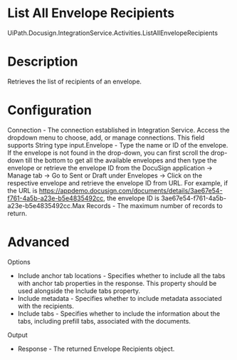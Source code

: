 ﻿# List All Envelope Recipients

UiPath.Docusign.IntegrationService.Activities.ListAllEnvelopeRecipients

# Description

Retrieves the list of recipients of an envelope.

# Configuration

Connection - The connection established in Integration Service. Access the dropdown menu to choose, add, or manage connections. This field supports String type input.Envelope - Type the name or ID of the envelope. If the envelope is not found in the drop-down, you can first scroll the drop-down till the bottom to get all the available envelopes and then type the envelope or retrieve the envelope ID from the DocuSign application -> Manage tab -> Go to Sent or Draft under Envelopes -> Click on the respective envelope and retrieve the envelope ID from URL. For example, if the URL is https://appdemo.docusign.com/documents/details/3ae67e54-f761-4a5b-a23e-b5e4835492cc, the envelope ID is 3ae67e54-f761-4a5b-a23e-b5e4835492cc.Max Records - The maximum number of records to return.

# Advanced

Options

* Include anchor tab locations - Specifies whether to include all the tabs with anchor tab properties in the response. This property should be used alongside the Include tabs property.
* Include metadata - Specifies whether to include metadata associated with the recipients.
* Include tabs - Specifies whether to include the information about the tabs, including prefill tabs, associated with the documents.

Output

* Response - The returned Envelope Recipients object.
